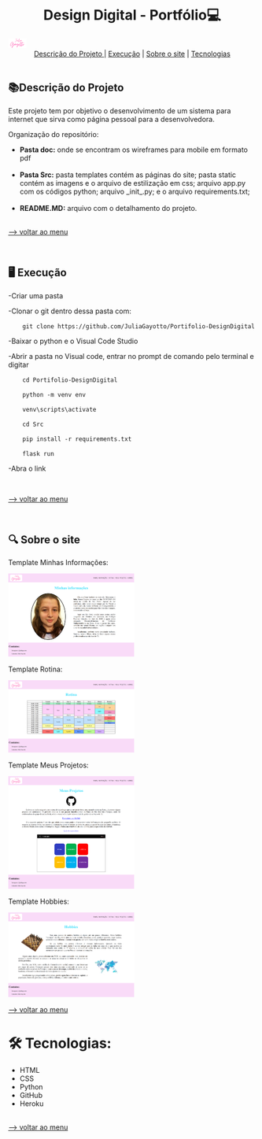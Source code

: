 <h1 align="center">Design Digital - Portfólio💻</h1>

<img src="src\static\imagens\logo.png" style="zoom:25%;" />

<div align='center'> <a href='#-descrição-do-projeto-'>Descrição do Projeto </a> |  <a href='#-execução-'>Execução</a> | <a href='#-sobre-o-site-'>Sobre o site</a> | <a href='#-tecnologias'>Tecnologias</a> </div>

<br>

<h2> 📚Descrição do Projeto </h2>
<p> Este projeto tem por objetivo o desenvolvimento de um sistema para internet que sirva como página pessoal para a desenvolvedora.</p> 
<p>Organização do repositório:</p>
<ul>
    <li><strong>Pasta doc:</strong> onde se encontram os wireframes para mobile em formato pdf </li>
    <br>
     <li><strong>Pasta Src:</strong> pasta templates contém as páginas do site; pasta static contém as imagens e o arquivo de estilização em css; arquivo app.py com os códigos python; arquivo _init_.py; e o arquivo requirements.txt; </li>
    <br>
    <li><strong>README.MD:</strong> arquivo com o detalhamento do projeto.</li>
</ul>

<br><a href="#Design-Digital---Portfólio">--> voltar ao menu</a>

<br>

<h2>🖥 Execução </h2>

-Criar uma pasta

-Clonar o git dentro dessa pasta com:

```console 
	git clone https://github.com/JuliaGayotto/Portifolio-DesignDigital
```

-Baixar o python e o Visual Code Studio 

-Abrir a pasta no Visual code, entrar no prompt de comando pelo terminal e digitar 

```console 
	cd Portifolio-DesignDigital
```

```console 
	python -m venv env
```

```console 
	venv\scripts\activate
```

```console 
	cd Src
```

```console 
	pip install -r requirements.txt
```

```console 
	flask run
```

-Abra o link

<br>

<a href="#Design-Digital---Portfólio">--> voltar ao menu</a>

<br>

<h2>🔍 Sobre o site </h2>

Template Minhas Informações:

<img src="src\static\imagens\minhas_informacoes.png" style="zoom:25%;" >

Template Rotina:

<img src="src\static\imagens\rotina.png" style="zoom:25%;" >

Template Meus Projetos:

<img src="src\static\imagens\meus_projetos.png" style="zoom:25%;" >

Template Hobbies:

<img src="src\static\imagens\hobbies.png" style="zoom:25%;" >

<br>

<a href="#Design-Digital---Portfólio">--> voltar ao menu</a>



<h1>🛠 Tecnologias:</h1>

<ul>
    <li> HTML</li>
    <li> CSS</li>
    <li> Python</li>
    <li> GitHub</li>
    <li> Heroku</li>
</ul>

<br><a href="#-grupo-5---braziliantech"><a href="#Design-Digital---Portfólio">--> voltar ao menu</a></a>







